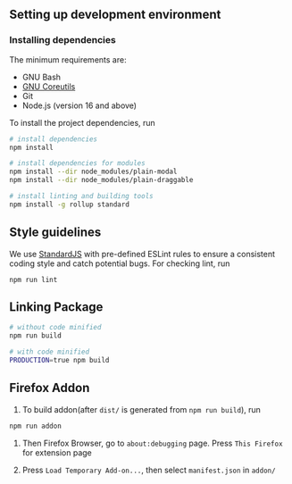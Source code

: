 ## Setting up development environment

### Installing dependencies

The minimum requirements are:
- GNU Bash
- [GNU Coreutils](https://www.gnu.org/software/coreutils/)
- Git
- Node.js (version 16 and above)

To install the project dependencies, run

```sh
# install dependencies
npm install

# install dependencies for modules
npm install --dir node_modules/plain-modal
npm install --dir node_modules/plain-draggable

# install linting and building tools
npm install -g rollup standard
```


## Style guidelines

We use [StandardJS](https://standardjs.com/) with pre-defined ESLint rules to ensure a consistent coding style and catch potential bugs. For checking lint, run

```
npm run lint
```


## Linking Package

```sh
# without code minified
npm run build

# with code minified
PRODUCTION=true npm build
```

## Firefox Addon

1. To build addon(after `dist/` is generated from `npm run build`), run

```sh
npm run addon
```

1. Then Firefox Browser, go to `about:debugging` page. Press `This Firefox` for extension page

1. Press `Load Temporary Add-on...`, then select `manifest.json` in `addon/`
